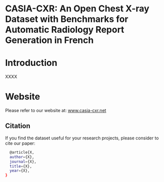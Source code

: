 # CASIA-CXR: An Open Chest X-ray Dataset with Benchmarks for Automatic Radiology Report Generation in French

# Introduction
XXXX

# Website
Please refer to our website at: www.casia-cxr.net

## Citation
If you find the dataset useful for your research projects, please consider to cite our paper:

```bash
  @article{X,
  author={X},
  journal={X}, 
  title={X}, 
  year={X},
}
```
